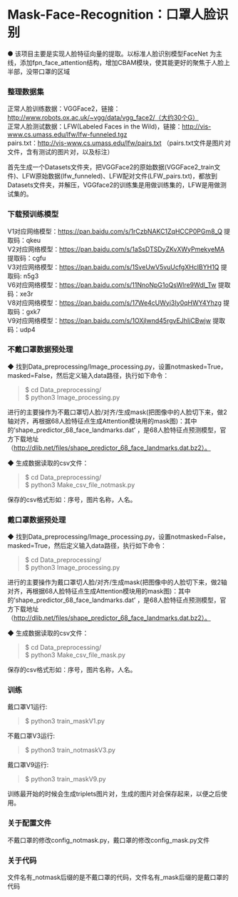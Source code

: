 # Mask-Face-Recognition：口罩人脸识别
● 该项目主要是实现人脸特征向量的提取。以标准人脸识别模型FaceNet 为主线，添加fpn_face_attention结构，增加CBAM模块，使其能更好的聚焦于人脸上半部，没带口罩的区域

### 整理数据集
正常人脸训练数据：VGGFace2，链接：http://www.robots.ox.ac.uk/~vgg/data/vgg_face2/（大约30个G）  
正常人脸测试数据：LFW(Labeled Faces in the Wild)，链接：http://vis-www.cs.umass.edu/lfw/lfw-funneled.tgz  
pairs.txt：http://vis-www.cs.umass.edu/lfw/pairs.txt （pairs.txt文件是图片对文件，含有测试的图片对，以及标注）  

首先生成一个Datasets文件夹，把VGGFace2的原始数据(VGGFace2_train文件)、LFW原始数据(lfw_funneled)、LFW配对文件(LFW_pairs.txt)，都放到Datasets文件夹，并解压，VGGface2的训练集是用做训练集的，LFW是用做测试集的。
    
### 下载预训练模型
V1对应网络模型：https://pan.baidu.com/s/1rCzbNAKC1ZqHCCP0PGm8_Q 提取码：qkeu  
V2对应网络模型：https://pan.baidu.com/s/1aSsDTSDyZKvXWyPmekyeMA 提取码：cgfu  
V3对应网络模型：https://pan.baidu.com/s/1SveUwV5vuUcfgXHcIBYH1Q 提取码: n5g3  
V6对应网络模型：https://pan.baidu.com/s/11NnoNpG1oQsWlre9Wdl_Tw 提取码：xe3r  
V8对应网络模型：https://pan.baidu.com/s/17We4cUWyi3Iy0qHWY4Yhzg 提取码：gxk7  
V9对应网络模型：https://pan.baidu.com/s/1OXjlwnd45rgvEJhIjCBwjw 提取码：udp4  
### 不戴口罩数据预处理
◆ 找到Data_preprocessing/Image_processing.py，设置notmasked=True，masked=False，然后定义输入data路径，执行如下命令：  
> $ cd Data_preprocessing/    
> $ python3 Image_processing.py   

进行的主要操作为不戴口罩切人脸/对齐/生成mask(把图像中的人脸切下来，做2轴对齐，再根据68人脸特征点生成Attention模块用的mask图)：其中的‘shape_predictor_68_face_landmarks.dat’ ，是68人脸特征点预测模型，官方下载地址（http://dlib.net/files/shape_predictor_68_face_landmarks.dat.bz2）。

◆ 生成数据读取的csv文件：    
> $ cd Data_preprocessing/  
> $ python3 Make_csv_file_notmask.py  

保存的csv格式形如：序号，图片名称，人名。
### 戴口罩数据预处理
◆ 找到Data_preprocessing/Image_processing.py，设置notmasked=False，masked=True，然后定义输入data路径，执行如下命令：  
> $ cd Data_preprocessing/    
> $ python3 Image_processing.py   

进行的主要操作为戴口罩切人脸/对齐/生成mask(把图像中的人脸切下来，做2轴对齐，再根据68人脸特征点生成Attention模块用的mask图)：其中的‘shape_predictor_68_face_landmarks.dat’ ，是68人脸特征点预测模型，官方下载地址（http://dlib.net/files/shape_predictor_68_face_landmarks.dat.bz2）。

◆ 生成数据读取的csv文件：    
> $ cd Data_preprocessing/  
> $ python3 Make_csv_file_mask.py  

保存的csv格式形如：序号，图片名称，人名。

### 训练
戴口罩V1运行: 
> $ python3 train_maskV1.py  

不戴口罩V3运行:  
> $ python3 train_notmaskV3.py  

戴口罩V9运行:   
> $ python3 train_maskV9.py

训练最开始的时候会生成triplets图片对，生成的图片对会保存起来，以便之后使用。

### 关于配置文件
不戴口罩的修改config_notmask.py，戴口罩的修改config_mask.py文件

### 关于代码
文件名有_notmask后缀的是不戴口罩的代码，文件名有_mask后缀的是戴口罩的代码
